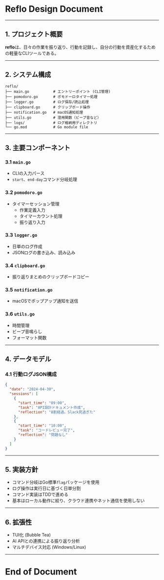 # Reflo Design Document

---

## 1. プロジェクト概要

**reflo**は、日々の作業を振り返り、行動を記録し、自分の行動を資産化するための軽量なCLIツールである。

---

## 2. システム構成

```plaintext
reflo/
├── main.go           # エントリーポイント (CLI管理)
├── pomodoro.go       # ポモドーロタイマー処理
├── logger.go         # ログ保存/読込処理
├── clipboard.go      # クリップボード操作
├── notification.go   # macOS通知処理
├── utils.go          # 澄用関数（ビープ音など）
├── logs/             # ログ格納用ディレクトリ
└── go.mod            # Go module file
```

---

## 3. 主要コンポーネント

### 3.1 `main.go`
- CLIの入力パース
- `start`、`end-day`コマンド分岐処理

### 3.2 `pomodoro.go`
- タイマーセッション管理
    - 作業定義入力
    - タイマーカウント処理
    - 振り返り入力

### 3.3 `logger.go`
- 日単のログ作成
- JSONログの書き込み、読み込み

### 3.4 `clipboard.go`
- 振り返りまとめのクリップボードコピー

### 3.5 `notification.go`
- macOSでポップアップ通知を送信

### 3.6 `utils.go`
- 時間管理
- ビープ音鳴らし
- フォーマット関数

---

## 4. データモデル

### 4.1 行動ログJSON構成

```json
{
  "date": "2024-04-30",
  "sessions": [
    {
      "start_time": "09:00",
      "task": "API設計ドキュメント作成",
      "reflection": "8割経過。Slack見過ぎた"
    },
    {
      "start_time": "10:00",
      "task": "コードレビュー完了",
      "reflection": "問題なし"
    }
  ]
}
```

---

## 5. 実装方針

- コマンド分岐はGo標準`flag`パッケージを使用
- ログ操作は実行日に基づく日単分割
- コマンド実装はTDDで進める
- 基本はローカル動作に絞り、クラウド連携やネット通信を使用しない

---

## 6. 拡張性

- TUI化 (Bubble Tea)
- AI APIとの連携による振り返り分析
- マルチデバイス対応 (Windows/Linux)

---

# End of Document

